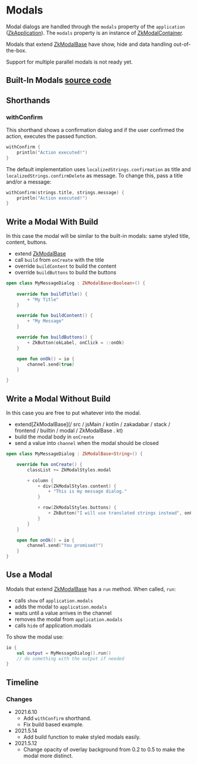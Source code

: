 # Modals

Modal dialogs are handled through the `modals` property of
the `application` ([ZkApplication](/core/core/src/jsMain/kotlin/zakadabar/stack/frontend/application/ZkApplication.kt)).
The `modals` property is an instance
of [ZkModalContainer](/core/core/src/jsMain/kotlin/zakadabar/core/browser/modal/ZkModalContainer.kt).

Modals that extend [ZkModalBase](/core/core/src/jsMain/kotlin/zakadabar/core/browser/modal/ZkModalBase.kt)
have show, hide and data handling out-of-the-box.

<div data-zk-enrich="Note" data-zk-flavour="Info" data-zk-title="Note">
Support for multiple parallel modals is not ready yet.
</div>

## Built-In Modals [source code](/lib/examples/src/jsMain/kotlin/zakadabar/lib/examples/frontend/modal/ModalExamples.kt)

<div data-zk-enrich="ModalExamples"></div>

## Shorthands

### withConfirm

This shorthand shows a confirmation dialog and if the user confirmed the action, executes the
passed function.

```kotlin
withConfirm {
    println("Action executed!")
}
```

The default implementation uses `localizedStrings.confirmation` as title and `localizedStrings.confirmDelete`
as message. To change this, pass a title and/or a message:

```kotlin
withConfirm(strings.title, strings.message) {
    println("Action executed!")
}
```

## Write a Modal With Build

In this case the modal will be similar to the built-in modals: same styled title, content, buttons.

* extend [ZkModalBase](/core/core/src/jsMain/kotlin/zakadabar/core/browser/modal/ZkModalBase.kt)
* call `build` from `onCreate` with the title
* override `buildContent` to build the content
* override `buildButtons` to build the buttons

```kotlin
open class MyMessageDialog : ZkModalBase<Boolean>() {
  
    override fun buildTitle() {
        + "My Title"
    }

    override fun buildContent() {
        + "My Message"
    }

    override fun buildButtons() {
        + ZkButton(okLabel, onClick = ::onOk)
    }

    open fun onOk() = io {
        channel.send(true)
    }

}
```

## Write a Modal Without Build

In this case you are free to put whatever into the modal.

* extend[ZkModalBase](/ src / jsMain / kotlin / zakadabar / stack / frontend / builtin / modal / ZkModalBase . kt)
* build the modal body in `onCreate`
* send a value into `channel` when the modal should be closed

```kotlin
open class MyMessageDialog : ZkModalBase<String>() {

    override fun onCreate() {
        classList += ZkModalStyles.modal

        + column {
            + div(ZkModalStyles.content) {
                + "This is my message dialog."
            }

            + row(ZkModalStyles.buttons) {
                + ZkButton("I will use translated strings instead", onClick = ::onOk)
            }
        }
    }

    open fun onOk() = io {
        channel.send("You promised!")
    }
}
```

## Use a Modal

Modals that extend [ZkModalBase](/core/core/src/jsMain/kotlin/zakadabar/core/browser/modal/ZkModalBase.kt) has a `run`
method. When called, `run`:

* calls `show` of `application.modals`
* adds the modal to `application.modals`
* waits until a value arrives in the channel
* removes the modal from `application.modals`
* calls `hide` of application.modals

To show the modal use:

```kotlin
io {
    val output = MyMessageDialog().run()
    // do something with the output if needed
}
```

## Timeline

### Changes

* 2021.6.10
    * Add `withConfirm` shorthand.
    * Fix build based example.
* 2021.5.14
    * Add build function to make styled modals easily.
* 2021.5.12
    * Change opacity of overlay background from 0.2 to 0.5 to make the modal more distinct.